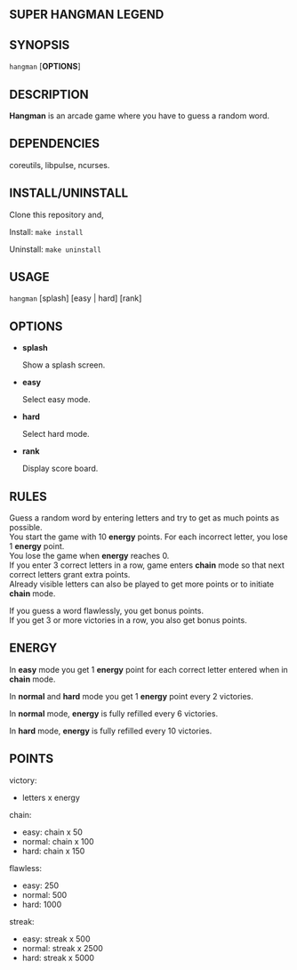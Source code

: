 ## SUPER HANGMAN LEGEND

## SYNOPSIS

`hangman` [**OPTIONS**]

## DESCRIPTION

**Hangman** is an arcade game where you have to guess a random word.

## DEPENDENCIES

coreutils, libpulse, ncurses.

## INSTALL/UNINSTALL

Clone this repository and,

Install: `make install`

Uninstall: `make uninstall`

## USAGE

`hangman` [splash] [easy | hard] [rank]<br>

## OPTIONS

  * **splash**

    Show a splash screen.

  * **easy**
    
    Select easy mode.

  * **hard**

    Select hard mode.

  * **rank**

    Display score board.

## RULES

Guess a random word by entering letters and try to get as much points as possible.<br>
You start the game with 10 **energy** points. For each incorrect letter, you lose 1 **energy** point.<br>
You lose the game when **energy** reaches 0.<br>
If you enter 3 correct letters in a row, game enters **chain** mode so that next correct letters grant extra points.<br>
Already visible letters can also be played to get more points or to initiate **chain** mode.<br>

If you guess a word flawlessly, you get bonus points.<br>
If you get 3 or more victories in a row, you also get bonus points.

## ENERGY

In **easy** mode you get 1 **energy** point for each correct letter entered when in **chain** mode.

In **normal** and **hard** mode you get 1 **energy** point every 2 victories.

In **normal** mode, **energy** is fully refilled every 6 victories.

In **hard** mode, **energy** is fully refilled every 10 victories.

## POINTS

victory:

  - letters x energy

chain:

  - easy: chain x 50
  - normal: chain x 100
  - hard: chain x 150

flawless:

  - easy: 250
  - normal: 500
  - hard: 1000

streak:

  - easy: streak x 500
  - normal: streak x 2500
  - hard:  streak x 5000
